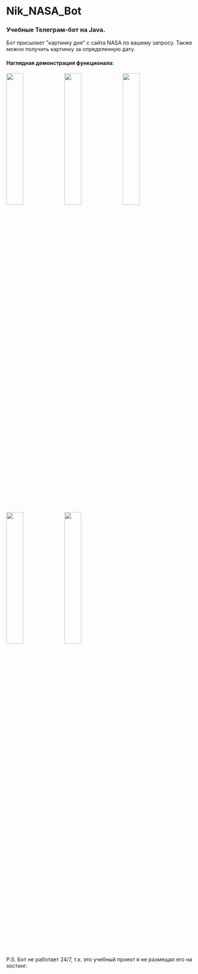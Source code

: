 # Nik_NASA_Bot

### Учебные Телеграм-бот на Java.

Бот присылает "картинку дня" с сайта NASA по вашему запросу.
Также можно получить картинку за определенную дату.


#### Наглядная демонстрация функционала:

<image src="/ScreenShots/1.jpg" width=30% height=30%>

<image src="/ScreenShots/2.jpg" width=30% height=30%>

<image src="/ScreenShots/3.jpg" width=30% height=30%>

<image src="/ScreenShots/4.jpg" width=30% height=30%>

<image src="/ScreenShots/5.jpg" width=30% height=30%>


P.S. Бот не работает 24/7, т.к. это учебный проект я не размещал его на хостинг.